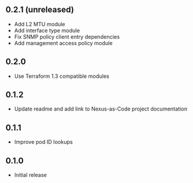 ## 0.2.1 (unreleased)

- Add L2 MTU module
- Add interface type module
- Fix SNMP policy client entry dependencies
- Add management access policy module

## 0.2.0

- Use Terraform 1.3 compatible modules

## 0.1.2

- Update readme and add link to Nexus-as-Code project documentation

## 0.1.1

- Improve pod ID lookups

## 0.1.0

- Initial release
